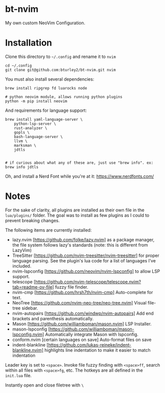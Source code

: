 # bt-nvim

My own custom NeoVim Configuration. 


# Installation
Clone this directory to `~/.config` and rename it to `nvim`
```
cd ~/.config
git clone git@github.com:bturley2/bt-nvim.git nvim
```

You must also install several dependencies:
```
brew install ripgrep fd luarocks node

# python neovim module, allows running python plugins
python -m pip install neovim
```

And requirements for language support:
```
brew install yaml-language-server \
	python-lsp-server \
	rust-analyzer \
	gopls \
	bash-language-server \
	llvm \
	marksman \
	jdtls
	

# if curious about what any of these are, just use "brew info". ex:
brew info jdtls
```

Oh, and install a Nerd Font while you're at it: https://www.nerdfonts.com/

# Notes
For the sake of clarity, all plugins are installed as their own file in the `lua/plugins/` folder. The goal was to install as few plugins as I could to prevent breaking changes.

The following items are currently installed:
* lazy.nvim [https://github.com/folke/lazy.nvim] as a package manager, the file system follows lazy's standards (note: this is different from LazyVim)
* TreeSitter [https://github.com/nvim-treesitter/nvim-treesitter] for proper language parsing. See the plugin's lua code for a list of languages I've included.
* nvim-lspconfig [https://github.com/neovim/nvim-lspconfig] to allow LSP support.
* telescope [https://github.com/nvim-telescope/telescope.nvim?tab=readme-ov-file] fuzzy file finder.
* nvim-cmp [https://github.com/hrsh7th/nvim-cmp] Auto-complete for text.
* NeoTree [https://github.com/nvim-neo-tree/neo-tree.nvim] Visual file-tree sidebar.
* nvim-autopairs [https://github.com/windwp/nvim-autopairs] Add end brackets and parenthesis automatically.
* Mason [https://github.com/williamboman/mason.nvim] LSP Installer.
* mason-lspconfig [https://github.com/williamboman/mason-lspconfig.nvim] Automatically integrate Mason with lspconfig.
* conform.nvim [certain languages on save] Auto-format files on save
* indent-blankline [https://github.com/lukas-reineke/indent-blankline.nvim] highlights line indentation to make it easier to match indentation


Leader key is set to `<space>`. Invoke file fuzzy finding with `<space>ff`, search within all files with `<space>fg`, etc. The hotkeys are all defined in the `init.lua` file.

Instantly open and close filetree with `\`



